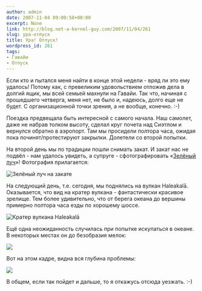 ```yaml
---
author: admin
date: 2007-11-04 09:00:58+00:00
excerpt: None
link: http://blog.not-a-kernel-guy.com/2007/11/04/261
slug: ура-отпуск
title: Ура! Отпуск!
wordpress_id: 261
tags:
- Гавайи
- Отпуск
---
```


Если кто и пытался меня найти в конце этой недели - вряд ли это ему удалось! Потому как, с превеликим удовольствием отложив дела в долгий ящик, мы всей семьей махнули на Гавайи. Так что, начиная с прошедшего четверга, меня нет, не было и, надеюсь, долго еще не будет. С организационной точки зрения, а не вообще, конечно. :-)

Поездка предвещала быть интересной с самого начала. Наш самолет, даже не набрав толком высоту, сделал круг почета над Сиэтлом и вернулся обратно в аэропорт. Там мы просидели полтора часа, ожидая пока починят/протестируют закрылки. Долетели со второй попытки.

На второй день мы по традиции пошли снимать закат. И закат нас не подвёл - нам удалось увидеть, а супруге - сфотографировать «[Зелёный луч](http://ru.wikipedia.org/wiki/%D0%97%D0%B5%D0%BB%D1%91%D0%BD%D1%8B%D0%B9_%D0%BB%D1%83%D1%87)»! Фотография прилагается:

![Зелёный луч на закате](http://blog.not-a-kernel-guy.com/wp-content/uploads/2007/11/green_flash.jpg)

На следующий день, т.е. сегодня, мы поднялись на вулкан Haleakalā. Оказывается, что вид на кратер вулкана - фантастически красивое зрелище. Тем более удивительно, что от берега океана до вершины примерно полтора часа езды по хорошему шоссе.

![Кратер вулкана Haleakalā](http://blog.not-a-kernel-guy.com/wp-content/uploads/2007/11/haleakala_crater.jpg)

Ещё одна неожиданность случилась при попытке искупаться в океане. В некоторых местах он до безобразия мелок:

![](http://blog.not-a-kernel-guy.com/wp-content/uploads/2007/11/deep_blue_sea_1.jpg)

Вот на этом кадре, видна вся глубина проблемы:

![](http://blog.not-a-kernel-guy.com/wp-content/uploads/2007/11/deep_blue_sea_2.jpg)

В общем, если так пойдет и дальше, то я откажусь отсюда уезжать. :-)
